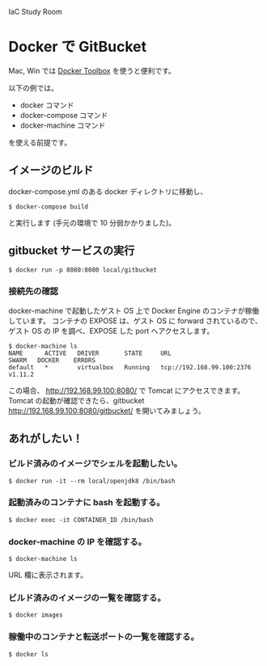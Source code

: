 IaC Study Room

# Docker で GitBucket

Mac, Win では [Docker Toolbox](https://www.docker.com/products/docker-toolbox) を使うと便利です。

以下の例では。

* docker コマンド
* docker-compose コマンド
* docker-machine コマンド

を使える前提です。

## イメージのビルド

docker-compose.yml のある docker ディレクトリに移動し、

```
$ docker-compose build
```

と実行します (手元の環境で 10 分弱かかりました)。

## gitbucket サービスの実行

```
$ docker run -p 8080:8080 local/gitbucket
```

### 接続先の確認

docker-machine で起動したゲスト OS 上で
Docker Engine のコンテナが稼働しています。
コンテナの EXPOSE は、ゲスト OS に forward されているので、
ゲスト OS の IP を調べ、EXPOSE した port へアクセスします。

```
$ docker-machine ls
NAME      ACTIVE   DRIVER       STATE     URL                         SWARM   DOCKER    ERRORS
default   *        virtualbox   Running   tcp://192.168.99.100:2376           v1.11.2
```

この場合、 http://192.168.99.100:8080/ で Tomcat にアクセスできます。
Tomcat の起動が確認できたら、gitbucket
http://192.168.99.100:8080/gitbucket/ を開いてみましょう。

## あれがしたい！

### ビルド済みのイメージでシェルを起動したい。

```
$ docker run -it --rm local/openjdk8 /bin/bash
```

### 起動済みのコンテナに bash を起動する。

```
$ docker exec -it CONTAINER_ID /bin/bash
```

### docker-machine の IP を確認する。

```
$ docker-machine ls
```

URL 欄に表示されます。

### ビルド済みのイメージの一覧を確認する。


```
$ docker images
```

### 稼働中のコンテナと転送ポートの一覧を確認する。


```
$ docker ls
```

